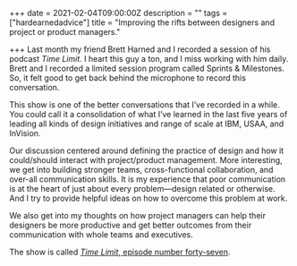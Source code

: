 +++
date = 2021-02-04T09:00:00Z
description = ""
tags = ["hardearnedadvice"]
title = "Improving the rifts between designers and project or product managers."

+++
Last month my friend Brett Harned and I recorded a session of his podcast _Time Limit_. I heart this guy a ton, and I miss working with him daily. Brett and I recorded a limited session program called Sprints & Milestones. So, it felt good to get back behind the microphone to record this conversation.

This show is one of the better conversations that I’ve recorded in a while. You could call it a consolidation of what I’ve learned in the last five years of leading all kinds of design initiatives and range of scale at IBM, USAA, and InVision.

Our discussion centered around defining the practice of design and how it could/should interact with project/product management. More interesting, we get into building stronger teams, cross-functional collaboration, and over-all communication skills. It is my experience that poor communication is at the heart of just about every problem—design related or otherwise. And I try to provide helpful ideas on how to overcome this problem at work.  
  
We also get into my thoughts on how project managers can help their designers be more productive and get better outcomes from their communication with whole teams and executives.

The show is called [_Time Limit_, episode number forty-seven](https://www.teamgantt.com/time-limit-podcast/creative-design-project-management-with-greg-storey).
